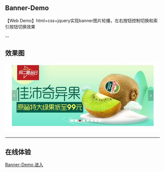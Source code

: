 ## Banner-Demo
【Web Demo】html+css+jquery实现banner图片轮播，左右按钮控制切换和索引按钮切换效果

--
## 效果图
![](img/screenshoot.jpg?raw=true)

---
##  在线体验
[Banner-Demo 进入](https://hoosson.github.io/Banner-Demo.html)
